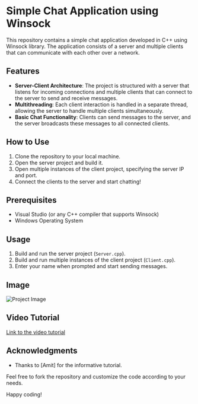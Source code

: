 # Simple Chat Application using Winsock

This repository contains a simple chat application developed in C++ using Winsock library. The application consists of a server and multiple clients that can communicate with each other over a network.

## Features
- **Server-Client Architecture**: The project is structured with a server that listens for incoming connections and multiple clients that can connect to the server to send and receive messages.
- **Multithreading**: Each client interaction is handled in a separate thread, allowing the server to handle multiple clients simultaneously.
- **Basic Chat Functionality**: Clients can send messages to the server, and the server broadcasts these messages to all connected clients.

## How to Use
1. Clone the repository to your local machine.
2. Open the server project and build it.
3. Open multiple instances of the client project, specifying the server IP and port.
4. Connect the clients to the server and start chatting!

## Prerequisites
- Visual Studio (or any C++ compiler that supports Winsock)
- Windows Operating System

## Usage
1. Build and run the server project (`Server.cpp`).
2. Build and run multiple instances of the client project (`Client.cpp`).
3. Enter your name when prompted and start sending messages.

## Image
![Project Image](./images/server_client.png)

## Video Tutorial
[Link to the video tutorial](https://www.youtube.com/watch?v=okzEZmnVWnM)

## Acknowledgments
- Thanks to [Amit] for the informative tutorial.

Feel free to fork the repository and customize the code according to your needs.

Happy coding!
